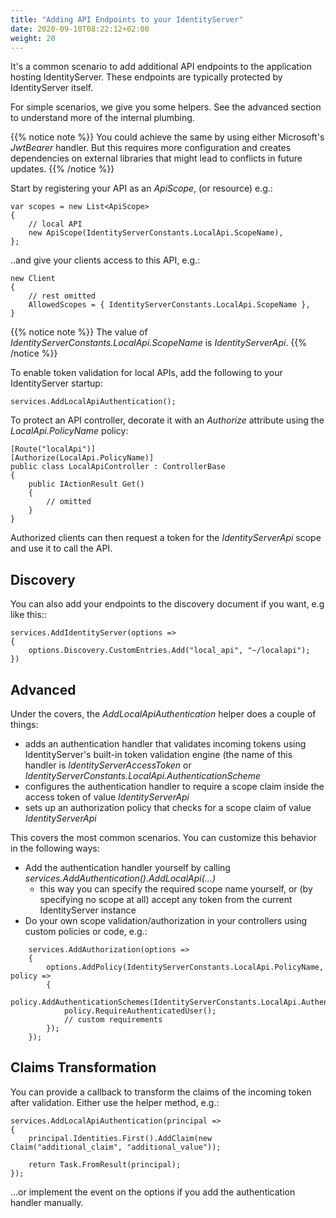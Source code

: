 ```yaml
---
title: "Adding API Endpoints to your IdentityServer"
date: 2020-09-10T08:22:12+02:00
weight: 20
---
```


It's a common scenario to add additional API endpoints to the application hosting IdentityServer.
These endpoints are typically protected by IdentityServer itself.

For simple scenarios, we give you some helpers. See the advanced section to understand more of the internal plumbing.

{{% notice note %}}
You could achieve the same by using either Microsoft's *JwtBearer* handler. But this requires more configuration and creates dependencies on external libraries that might lead to conflicts in future updates.
{{% /notice %}}

Start by registering your API as an *ApiScope*, (or resource) e.g.:

```
var scopes = new List<ApiScope>
{
    // local API
    new ApiScope(IdentityServerConstants.LocalApi.ScopeName),
};
```

..and give your clients access to this API, e.g.:

```
new Client
{
    // rest omitted
    AllowedScopes = { IdentityServerConstants.LocalApi.ScopeName },   
}
```

{{% notice note %}}
The value of *IdentityServerConstants.LocalApi.ScopeName* is *IdentityServerApi*.
{{% /notice %}}

To enable token validation for local APIs, add the following to your IdentityServer startup:

```
services.AddLocalApiAuthentication();
```

To protect an API controller, decorate it with an *Authorize* attribute using the *LocalApi.PolicyName* policy:

```
[Route("localApi")]
[Authorize(LocalApi.PolicyName)]
public class LocalApiController : ControllerBase
{
	public IActionResult Get()
	{
		// omitted
	}
}
```

Authorized clients can then request a token for the *IdentityServerApi* scope and use it to call the API.

## Discovery
You can also add your endpoints to the discovery document if you want, e.g like this::

```
services.AddIdentityServer(options =>
{
    options.Discovery.CustomEntries.Add("local_api", "~/localapi");
})
```

## Advanced
Under the covers, the *AddLocalApiAuthentication* helper does a couple of things:

* adds an authentication handler that validates incoming tokens using IdentityServer's built-in token validation engine (the name of this handler is *IdentityServerAccessToken* or *IdentityServerConstants.LocalApi.AuthenticationScheme*
* configures the authentication handler to require a scope claim inside the access token of value *IdentityServerApi*
* sets up an authorization policy that checks for a scope claim of value *IdentityServerApi*

This covers the most common scenarios. You can customize this behavior in the following ways:

* Add the authentication handler yourself by calling *services.AddAuthentication().AddLocalApi(...)*
    * this way you can specify the required scope name yourself, or (by specifying no scope at all) accept any token from the current IdentityServer instance
* Do your own scope validation/authorization in your controllers using custom policies or code, e.g.:


```
    services.AddAuthorization(options =>
    {
        options.AddPolicy(IdentityServerConstants.LocalApi.PolicyName, policy =>
        {
            policy.AddAuthenticationSchemes(IdentityServerConstants.LocalApi.AuthenticationScheme);
            policy.RequireAuthenticatedUser();
            // custom requirements
        });
    });
```

## Claims Transformation
You can provide a callback to transform the claims of the incoming token after validation.
Either use the helper method, e.g.:

```
services.AddLocalApiAuthentication(principal =>
{
    principal.Identities.First().AddClaim(new Claim("additional_claim", "additional_value"));

    return Task.FromResult(principal);
});
```
    
...or implement the event on the options if you add the authentication handler manually.
